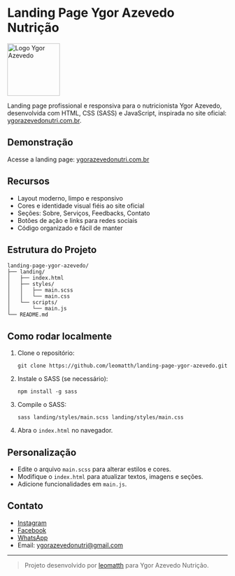 # Landing Page Ygor Azevedo Nutrição

<img src="https://ygorazevedonutri.com.br/img/ygoraz_logo.png" width="120" alt="Logo Ygor Azevedo">

Landing page profissional e responsiva para o nutricionista Ygor Azevedo, desenvolvida com HTML, CSS (SASS) e JavaScript, inspirada no site oficial: [ygorazevedonutri.com.br](https://ygorazevedonutri.com.br).

## Demonstração

Acesse a landing page: [ygorazevedonutri.com.br](https://ygorazevedonutri.com.br)

## Recursos

- Layout moderno, limpo e responsivo
- Cores e identidade visual fiéis ao site oficial
- Seções: Sobre, Serviços, Feedbacks, Contato
- Botões de ação e links para redes sociais
- Código organizado e fácil de manter

## Estrutura do Projeto

```
landing-page-ygor-azevedo/
├── landing/
│   ├── index.html
│   ├── styles/
│   │   ├── main.scss
│   │   └── main.css
│   └── scripts/
│       └── main.js
└── README.md
```

## Como rodar localmente

1. Clone o repositório:
   ```
   git clone https://github.com/leomatth/landing-page-ygor-azevedo.git
   ```
2. Instale o SASS (se necessário):
   ```
   npm install -g sass
   ```
3. Compile o SASS:
   ```
   sass landing/styles/main.scss landing/styles/main.css
   ```
4. Abra o `index.html` no navegador.

## Personalização

- Edite o arquivo `main.scss` para alterar estilos e cores.
- Modifique o `index.html` para atualizar textos, imagens e seções.
- Adicione funcionalidades em `main.js`.

## Contato

- [Instagram](https://www.instagram.com/ygoraz/)
- [Facebook](https://www.facebook.com/ygor.azevedo.98)
- [WhatsApp](https://api.whatsapp.com/send?phone=+5521968429200&text=Ol%C3%A1,%20Ygor.%20Gostaria%20de%20garantir%20meu%20acompanhamento.)
- Email: ygorazevedonutri@gmail.com

---

> Projeto desenvolvido por [leomatth](https://github.com/leomatth) para Ygor Azevedo Nutrição.
